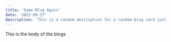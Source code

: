 ```yaml
---
title: 'Some Blog Again'
date: '2023-09-27'
description: 'This is a random description for a random blog card just for the testing purpose. This does not amplify any proper function for the main section and thus should be let to live just as it.'
---
```


This is the body of the blogs

